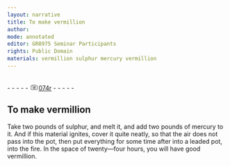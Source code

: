 ```yaml
---
layout: narrative
title: To make vermillion
author:
mode: annotated
editor: GR8975 Seminar Participants
rights: Public Domain
materials: vermillion sulphur mercury vermillion
---
```


 <br/>- - - - - <a href="http://gallica.bnf.fr/ark:/12148/btv1b10500001g/f153.image"><img src="../assets/photo-icon.png" alt="folio image: " style="display:inline-block; margin-bottom:-3px;"/>074r</a> - - - - - <br/> 
## To make vermillion

 
Take two pounds of sulphur, and melt it, and add two pounds of mercury to it. And if this material ignites, cover it quite neatly, so that the air does not pass into the pot, then put everything for some time after into a leaded pot, into the fire. In the space of twenty—four hours, you will have good vermillion.
 